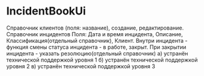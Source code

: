 # IncidentBookUi
Справочник клиентов (поля: название), создание, редактирование.
Справочник инцидентов
Поля: Дата и время инцидента, Описание, Классификация(отдельный справочник), Клиент.
Внутри инцидента - функция смены статуса инцидента - в работе, закрыт.
При закрытии инцидента - указать резолюцию(отдельный справочник)
а) устранён технической поддержкой уровня 1
б) устранён технической поддержкой уровня 2
в) устранён технической поддержкой уровня 3
